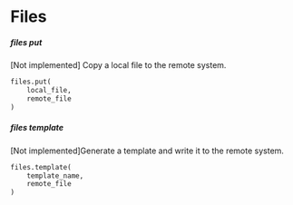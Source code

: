 # Files

##### files put

[Not implemented] Copy a local file to the remote system.

```py
files.put(
    local_file,
    remote_file
)
```

##### files template

[Not implemented]Generate a template and write it to the remote system.

```py
files.template(
    template_name,
    remote_file
)
```
